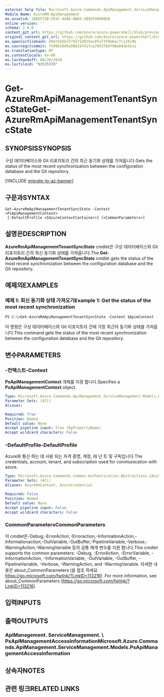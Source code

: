 ```yaml
---
external help file: Microsoft.Azure.Commands.ApiManagement.ServiceManagement.dll-Help.xml
Module Name: AzureRM.ApiManagement
ms.assetid: 288EF15B-FE5C-44AE-ABD5-2B92F408B9EB
online version: ''
schema: 2.0.0
content_git_url: https://github.com/Azure/azure-powershell/blob/preview/src/ResourceManager/ApiManagement/Commands.ApiManagement/help/Get-AzureRmApiManagementTenantSyncState.md
original_content_git_url: https://github.com/Azure/azure-powershell/blob/preview/src/ResourceManager/ApiManagement/Commands.ApiManagement/help/Get-AzureRmApiManagementTenantSyncState.md
ms.openlocfilehash: b9d7426bf275571d025ec0fef3f8bbec7c119c0b
ms.sourcegitcommit: f599b50d5e980197d1fca769378df90a842b42a1
ms.translationtype: MT
ms.contentlocale: ko-KR
ms.lasthandoff: 08/20/2020
ms.locfileid: "93535539"
---
```

# <span data-ttu-id="9e82c-101">Get-AzureRmApiManagementTenantSyncState</span><span class="sxs-lookup"><span data-stu-id="9e82c-101">Get-AzureRmApiManagementTenantSyncState</span></span>

## <span data-ttu-id="9e82c-102">SYNOPSIS</span><span class="sxs-lookup"><span data-stu-id="9e82c-102">SYNOPSIS</span></span>
<span data-ttu-id="9e82c-103">구성 데이터베이스와 Git 리포지토리 간의 최근 동기화 상태를 가져옵니다.</span><span class="sxs-lookup"><span data-stu-id="9e82c-103">Gets the status of the most recent synchronization between the configuration database and the Git repository.</span></span>

[!INCLUDE [migrate-to-az-banner](../../includes/migrate-to-az-banner.md)]

## <span data-ttu-id="9e82c-104">구문과</span><span class="sxs-lookup"><span data-stu-id="9e82c-104">SYNTAX</span></span>

```
Get-AzureRmApiManagementTenantSyncState -Context <PsApiManagementContext>
 [-DefaultProfile <IAzureContextContainer>] [<CommonParameters>]
```

## <span data-ttu-id="9e82c-105">설명은</span><span class="sxs-lookup"><span data-stu-id="9e82c-105">DESCRIPTION</span></span>
<span data-ttu-id="9e82c-106">**AzureRmApiManagementTenantSyncState** cmdlet은 구성 데이터베이스와 Git 리포지토리 간의 최신 동기화 상태를 가져옵니다.</span><span class="sxs-lookup"><span data-stu-id="9e82c-106">The **Get-AzureRmApiManagementTenantSyncState** cmdlet gets the status of the most recent synchronization between the configuration database and the Git repository.</span></span>

## <span data-ttu-id="9e82c-107">예제의</span><span class="sxs-lookup"><span data-stu-id="9e82c-107">EXAMPLES</span></span>

### <span data-ttu-id="9e82c-108">예제 1: 최신 동기화 상태 가져오기</span><span class="sxs-lookup"><span data-stu-id="9e82c-108">Example 1: Get the status of the most recent synchronization</span></span>
```
PS C:\>Get-AzureRmApiManagementTenantSyncState -Context $ApimContext
```

<span data-ttu-id="9e82c-109">이 명령은 구성 데이터베이스와 Git 리포지토리 간에 가장 최근의 동기화 상태를 가져옵니다.</span><span class="sxs-lookup"><span data-stu-id="9e82c-109">This command gets the status of the most recent synchronization between the configuration database and the Git repository.</span></span>

## <span data-ttu-id="9e82c-110">변수</span><span class="sxs-lookup"><span data-stu-id="9e82c-110">PARAMETERS</span></span>

### <span data-ttu-id="9e82c-111">-컨텍스트</span><span class="sxs-lookup"><span data-stu-id="9e82c-111">-Context</span></span>
<span data-ttu-id="9e82c-112">**PsApiManagementContext** 개체를 지정 합니다.</span><span class="sxs-lookup"><span data-stu-id="9e82c-112">Specifies a **PsApiManagementContext** object.</span></span>

```yaml
Type: Microsoft.Azure.Commands.ApiManagement.ServiceManagement.Models.PsApiManagementContext
Parameter Sets: (All)
Aliases: 

Required: True
Position: Named
Default value: None
Accept pipeline input: True (ByPropertyName)
Accept wildcard characters: False
```

### <span data-ttu-id="9e82c-113">-DefaultProfile</span><span class="sxs-lookup"><span data-stu-id="9e82c-113">-DefaultProfile</span></span>
<span data-ttu-id="9e82c-114">Azure와 통신 하는 데 사용 되는 자격 증명, 계정, 테 넌 트 및 구독입니다.</span><span class="sxs-lookup"><span data-stu-id="9e82c-114">The credentials, account, tenant, and subscription used for communication with azure.</span></span>

```yaml
Type: Microsoft.Azure.Commands.Common.Authentication.Abstractions.IAzureContextContainer
Parameter Sets: (All)
Aliases: AzureRmContext, AzureCredential

Required: False
Position: Named
Default value: None
Accept pipeline input: False
Accept wildcard characters: False
```

### <span data-ttu-id="9e82c-115">CommonParameters</span><span class="sxs-lookup"><span data-stu-id="9e82c-115">CommonParameters</span></span>
<span data-ttu-id="9e82c-116">이 cmdlet은-Debug,-ErrorAction,-Erroraction,-InformationAction,-Informationaction,-OutVariable,-OutBuffer,-PipelineVariable,-Verbose,-WarningAction,-WarningVariable 등의 공통 매개 변수를 지원 합니다.</span><span class="sxs-lookup"><span data-stu-id="9e82c-116">This cmdlet supports the common parameters: -Debug, -ErrorAction, -ErrorVariable, -InformationAction, -InformationVariable, -OutVariable, -OutBuffer, -PipelineVariable, -Verbose, -WarningAction, and -WarningVariable.</span></span> <span data-ttu-id="9e82c-117">자세한 내용은 about_CommonParameters (을 참조 하세요 https://go.microsoft.com/fwlink/?LinkID=113216) .</span><span class="sxs-lookup"><span data-stu-id="9e82c-117">For more information, see about_CommonParameters (https://go.microsoft.com/fwlink/?LinkID=113216).</span></span>

## <span data-ttu-id="9e82c-118">입력</span><span class="sxs-lookup"><span data-stu-id="9e82c-118">INPUTS</span></span>

## <span data-ttu-id="9e82c-119">출력</span><span class="sxs-lookup"><span data-stu-id="9e82c-119">OUTPUTS</span></span>

### <span data-ttu-id="9e82c-120">ApiManagement. ServiceManagement. \ PsApiManagementAccessInformation</span><span class="sxs-lookup"><span data-stu-id="9e82c-120">Microsoft.Azure.Commands.ApiManagement.ServiceManagement.Models.PsApiManagementAccessInformation</span></span>

## <span data-ttu-id="9e82c-121">상속자</span><span class="sxs-lookup"><span data-stu-id="9e82c-121">NOTES</span></span>

## <span data-ttu-id="9e82c-122">관련 링크</span><span class="sxs-lookup"><span data-stu-id="9e82c-122">RELATED LINKS</span></span>

